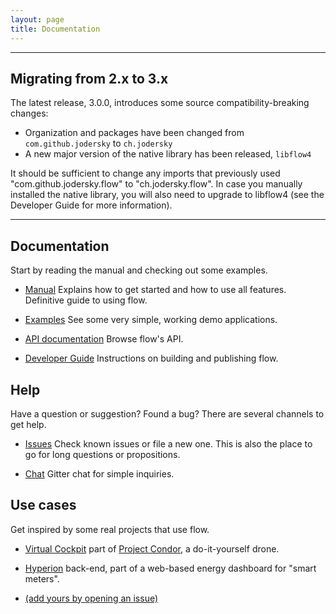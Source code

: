 ```yaml
---
layout: page
title: Documentation
---
```


-----

## Migrating from 2.x to 3.x

The latest release, 3.0.0, introduces some source compatibility-breaking changes:

- Organization and packages have been changed from `com.github.jodersky` to `ch.jodersky`
- A new major version of the native library has been released, `libflow4`

It should be sufficient to change any imports that previously used "com.github.jodersky.flow" to "ch.jodersky.flow".
In case you manually installed the native library, you will also need to upgrade to libflow4 (see the Developer Guide for more information).

-----

## Documentation

Start by reading the manual and checking out some examples.

- <i class="fa fa-book"></i> [Manual]({{site.version_docs}}/manual)
  Explains how to get started and how to use all features. Definitive guide to using flow.

- <i class="fa fa-book"></i> [Examples](https://github.com/jodersky/flow/tree/master/flow-samples)
  See some very simple, working demo applications.

- <i class="fa fa-code"></i> [API documentation]({{site.version_docs}}/api/index.html#ch.jodersky.flow.Serial$)
  Browse flow's API.

- <i class="fa fa-book"></i> [Developer Guide]({{site.version_docs}}/developer)
  Instructions on building and publishing flow.

## Help
Have a question or suggestion? Found a bug? There are several channels to get help.

- <i class="fa fa-bug"></i> [Issues](https://github.com/jodersky/flow/issues)
  Check known issues or file a new one. This is also the place to go for long questions or propositions.

- <i class="fa fa-comments"></i> [Chat](https://gitter.im/jodersky/flow)
  Gitter chat for simple inquiries.

## Use cases
Get inspired by some real projects that use flow.

- [Virtual Cockpit](https://github.com/project-condor/mavigator) part of [Project Condor](https://project-condor.github.io/), a do-it-yourself drone.

- [Hyperion](https://github.com/mthmulders/hyperion) back-end, part of a web-based energy dashboard for "smart meters".

- [(add yours by opening an issue)](https://github.com/jodersky/flow/issues)
